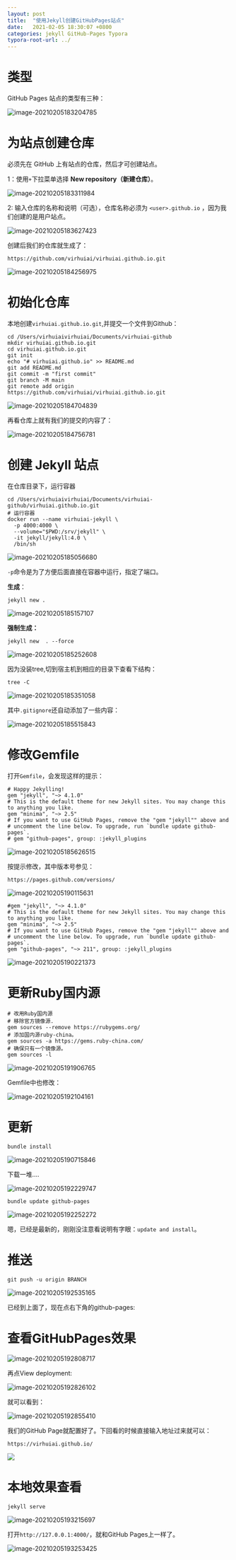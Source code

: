 ```yaml
---
layout: post
title:  "使用Jekyll创建GitHubPages站点"
date:   2021-02-05 18:30:07 +0800
categories: jekyll GitHub-Pages Typora
typora-root-url: ../
---
```


# 类型

GitHub Pages 站点的类型有三种：

![image-20210205183204785](/assets/2022-02-05-使用Jekyll创建GitHubPages站点.assets/image-20210205183204785.png)

# 为站点创建仓库

必须先在 GitHub 上有站点的仓库，然后才可创建站点。 

1：使用`+`下拉菜单选择 **New repository（新建仓库）**。

![image-20210205183311984](/assets/2022-02-05-使用Jekyll创建GitHubPages站点.assets/image-20210205183311984.png)



2: 输入仓库的名称和说明（可选），仓库名称必须为 `<user>.github.io` ，因为我们创建的是用户站点。

![image-20210205183627423](/assets/2022-02-05-使用Jekyll创建GitHubPages站点.assets/image-20210205183627423.png)

创建后我们的仓库就生成了：



```
https://github.com/virhuiai/virhuiai.github.io.git
```



![image-20210205184256975](/assets/2022-02-05-使用Jekyll创建GitHubPages站点.assets/image-20210205184256975.png)

# 初始化仓库

本地创建`virhuiai.github.io.git`,并提交一个文件到Github：



```
cd /Users/virhuiaivirhuiai/Documents/virhuiai-github
mkdir virhuiai.github.io.git
cd virhuiai.github.io.git
git init
echo "# virhuiai.github.io" >> README.md
git add README.md
git commit -m "first commit"
git branch -M main
git remote add origin https://github.com/virhuiai/virhuiai.github.io.git
```



![image-20210205184704839](/assets/2022-02-05-使用Jekyll创建GitHubPages站点.assets/image-20210205184704839.png)



再看仓库上就有我们的提交的内容了：



![image-20210205184756781](/assets/2022-02-05-使用Jekyll创建GitHubPages站点.assets/image-20210205184756781.png)



# 创建 Jekyll 站点



在仓库目录下，运行容器



```
cd /Users/virhuiaivirhuiai/Documents/virhuiai-github/virhuiai.github.io.git
# 运行容器
docker run --name virhuiai-jekyll \
  -p 4000:4000 \
  --volume="$PWD:/srv/jekyll" \
  -it jekyll/jekyll:4.0 \
  /bin/sh
```



![image-20210205185056680](/assets/2022-02-05-使用Jekyll创建GitHubPages站点.assets/image-20210205185056680.png)



`-p`命令是为了方便后面直接在容器中运行，指定了端口。



**生成**：



```
jekyll new .
```



![image-20210205185157107](/assets/2022-02-05-使用Jekyll创建GitHubPages站点.assets/image-20210205185157107.png)



**强制生成：**



```
jekyll new  . --force
```



![image-20210205185252608](/assets/2022-02-05-使用Jekyll创建GitHubPages站点.assets/image-20210205185252608.png)



因为没装tree,切到宿主机到相应的目录下查看下结构：



```
tree -C
```



![image-20210205185351058](/assets/2022-02-05-使用Jekyll创建GitHubPages站点.assets/image-20210205185351058.png)



其中`.gitignore`还自动添加了一些内容：



![image-20210205185515843](/assets/2022-02-05-使用Jekyll创建GitHubPages站点.assets/image-20210205185515843.png)



# 修改Gemfile



打开`Gemfile`，会发现这样的提示：



```
# Happy Jekylling!
gem "jekyll", "~> 4.1.0"
# This is the default theme for new Jekyll sites. You may change this to anything you like.
gem "minima", "~> 2.5"
# If you want to use GitHub Pages, remove the "gem "jekyll"" above and
# uncomment the line below. To upgrade, run `bundle update github-pages`.
# gem "github-pages", group: :jekyll_plugins
```



![image-20210205185626515](/assets/2022-02-05-使用Jekyll创建GitHubPages站点.assets/image-20210205185626515.png)



按提示修改，其中版本号参见：



```
https://pages.github.com/versions/
```



![image-20210205190115631](/assets/2022-02-05-使用Jekyll创建GitHubPages站点.assets/image-20210205190115631.png)



```
#gem "jekyll", "~> 4.1.0"
# This is the default theme for new Jekyll sites. You may change this to anything you like.
gem "minima", "~> 2.5"
# If you want to use GitHub Pages, remove the "gem "jekyll"" above and
# uncomment the line below. To upgrade, run `bundle update github-pages`.
gem "github-pages", "~> 211", group: :jekyll_plugins
```



![image-20210205190221373](/assets/2022-02-05-使用Jekyll创建GitHubPages站点.assets/image-20210205190221373.png)



# 更新Ruby国内源

```
# 改用Ruby国内源
# 移除官方镜像源.
gem sources --remove https://rubygems.org/
# 添加国内源ruby-china。
gem sources -a https://gems.ruby-china.com/
# 确保只有一个镜像源。
gem sources -l
```



![image-20210205191906765](/assets/2022-02-05-使用Jekyll创建GitHubPages站点.assets/image-20210205191906765.png)



Gemfile中也修改：



![image-20210205192104161](/assets/2022-02-05-使用Jekyll创建GitHubPages站点.assets/image-20210205192104161.png)



# 更新



```
bundle install
```



![image-20210205190715846](/assets/2022-02-05-使用Jekyll创建GitHubPages站点.assets/image-20210205190715846.png)



下载一堆....



![image-20210205192229747](/assets/2022-02-05-使用Jekyll创建GitHubPages站点.assets/image-20210205192229747.png)



```
bundle update github-pages
```



![image-20210205192252272](/assets/2022-02-05-使用Jekyll创建GitHubPages站点.assets/image-20210205192252272.png)



嗯，已经是最新的，刚刚没注意看说明有字眼：`update and install`。

# 推送

```
git push -u origin BRANCH
```

![image-20210205192535165](/assets/2022-02-05-使用Jekyll创建GitHubPages站点.assets/image-20210205192535165.png)

已经到上面了，现在点右下角的github-pages:

# 查看GitHubPages效果

![image-20210205192808717](/assets/2022-02-05-使用Jekyll创建GitHubPages站点.assets/image-20210205192808717.png)

再点View deployment:

![image-20210205192826102](/assets/2022-02-05-使用Jekyll创建GitHubPages站点.assets/image-20210205192826102.png)

就可以看到：

![image-20210205192855410](/assets/2022-02-05-使用Jekyll创建GitHubPages站点.assets/image-20210205192855410.png)

我们的GitHub Page就配置好了。下回看的时候直接输入地址过来就可以：



```
https://virhuiai.github.io/
```



![](/assets/2022-02-05-使用Jekyll创建GitHubPages站点.assets/image-20210205193018582.png)



# 本地效果查看



```
jekyll serve
```



![image-20210205193215697](/assets/2022-02-05-使用Jekyll创建GitHubPages站点.assets/image-20210205193215697.png)



打开`http://127.0.0.1:4000/`，就和GitHub Pages上一样了。



![image-20210205193253425](/assets/2022-02-05-使用Jekyll创建GitHubPages站点.assets/image-20210205193253425.png)

